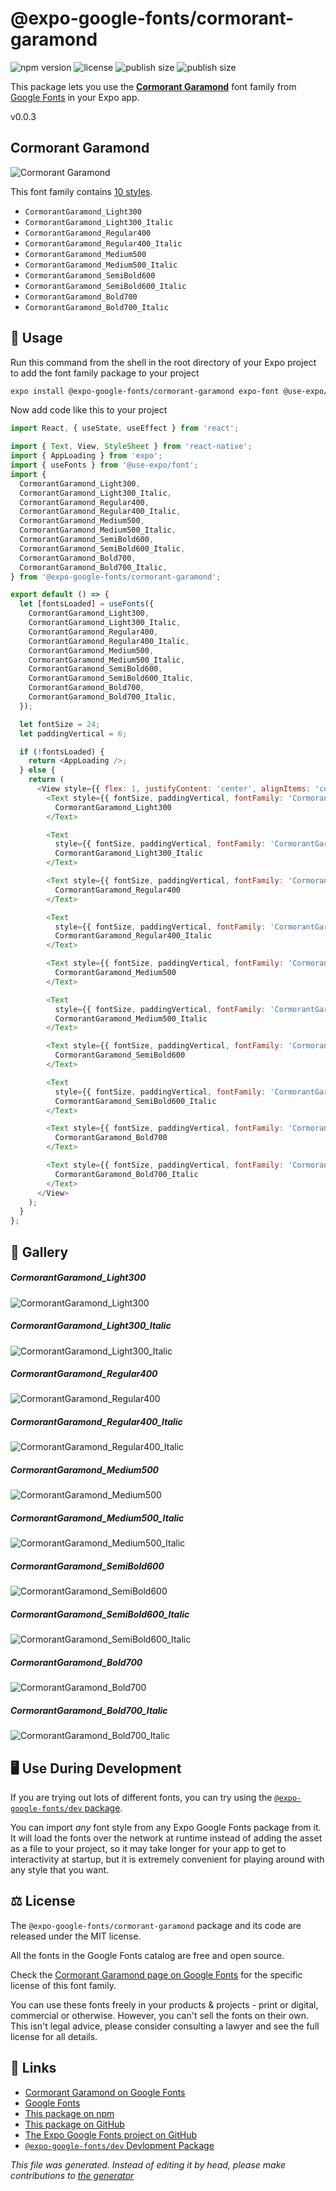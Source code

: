 # @expo-google-fonts/cormorant-garamond

![npm version](https://flat.badgen.net/npm/v/@expo-google-fonts/cormorant-garamond)
![license](https://flat.badgen.net/github/license/expo/google-fonts)
![publish size](https://flat.badgen.net/packagephobia/install/@expo-google-fonts/cormorant-garamond)
![publish size](https://flat.badgen.net/packagephobia/publish/@expo-google-fonts/cormorant-garamond)

This package lets you use the [**Cormorant Garamond**](https://fonts.google.com/specimen/Cormorant+Garamond) font family from [Google Fonts](https://fonts.google.com/) in your Expo app.

v0.0.3

## Cormorant Garamond

![Cormorant Garamond](./font-family.png)

This font family contains [10 styles](#gallery).

- `CormorantGaramond_Light300`
- `CormorantGaramond_Light300_Italic`
- `CormorantGaramond_Regular400`
- `CormorantGaramond_Regular400_Italic`
- `CormorantGaramond_Medium500`
- `CormorantGaramond_Medium500_Italic`
- `CormorantGaramond_SemiBold600`
- `CormorantGaramond_SemiBold600_Italic`
- `CormorantGaramond_Bold700`
- `CormorantGaramond_Bold700_Italic`

## 🔡 Usage

Run this command from the shell in the root directory of your Expo project to add the font family package to your project
```sh
expo install @expo-google-fonts/cormorant-garamond expo-font @use-expo/font
```

Now add code like this to your project
```js
import React, { useState, useEffect } from 'react';

import { Text, View, StyleSheet } from 'react-native';
import { AppLoading } from 'expo';
import { useFonts } from '@use-expo/font';
import {
  CormorantGaramond_Light300,
  CormorantGaramond_Light300_Italic,
  CormorantGaramond_Regular400,
  CormorantGaramond_Regular400_Italic,
  CormorantGaramond_Medium500,
  CormorantGaramond_Medium500_Italic,
  CormorantGaramond_SemiBold600,
  CormorantGaramond_SemiBold600_Italic,
  CormorantGaramond_Bold700,
  CormorantGaramond_Bold700_Italic,
} from '@expo-google-fonts/cormorant-garamond';

export default () => {
  let [fontsLoaded] = useFonts({
    CormorantGaramond_Light300,
    CormorantGaramond_Light300_Italic,
    CormorantGaramond_Regular400,
    CormorantGaramond_Regular400_Italic,
    CormorantGaramond_Medium500,
    CormorantGaramond_Medium500_Italic,
    CormorantGaramond_SemiBold600,
    CormorantGaramond_SemiBold600_Italic,
    CormorantGaramond_Bold700,
    CormorantGaramond_Bold700_Italic,
  });

  let fontSize = 24;
  let paddingVertical = 6;

  if (!fontsLoaded) {
    return <AppLoading />;
  } else {
    return (
      <View style={{ flex: 1, justifyContent: 'center', alignItems: 'center' }}>
        <Text style={{ fontSize, paddingVertical, fontFamily: 'CormorantGaramond_Light300' }}>
          CormorantGaramond_Light300
        </Text>

        <Text
          style={{ fontSize, paddingVertical, fontFamily: 'CormorantGaramond_Light300_Italic' }}>
          CormorantGaramond_Light300_Italic
        </Text>

        <Text style={{ fontSize, paddingVertical, fontFamily: 'CormorantGaramond_Regular400' }}>
          CormorantGaramond_Regular400
        </Text>

        <Text
          style={{ fontSize, paddingVertical, fontFamily: 'CormorantGaramond_Regular400_Italic' }}>
          CormorantGaramond_Regular400_Italic
        </Text>

        <Text style={{ fontSize, paddingVertical, fontFamily: 'CormorantGaramond_Medium500' }}>
          CormorantGaramond_Medium500
        </Text>

        <Text
          style={{ fontSize, paddingVertical, fontFamily: 'CormorantGaramond_Medium500_Italic' }}>
          CormorantGaramond_Medium500_Italic
        </Text>

        <Text style={{ fontSize, paddingVertical, fontFamily: 'CormorantGaramond_SemiBold600' }}>
          CormorantGaramond_SemiBold600
        </Text>

        <Text
          style={{ fontSize, paddingVertical, fontFamily: 'CormorantGaramond_SemiBold600_Italic' }}>
          CormorantGaramond_SemiBold600_Italic
        </Text>

        <Text style={{ fontSize, paddingVertical, fontFamily: 'CormorantGaramond_Bold700' }}>
          CormorantGaramond_Bold700
        </Text>

        <Text style={{ fontSize, paddingVertical, fontFamily: 'CormorantGaramond_Bold700_Italic' }}>
          CormorantGaramond_Bold700_Italic
        </Text>
      </View>
    );
  }
};

```

## 📖 Gallery

##### CormorantGaramond_Light300
![CormorantGaramond_Light300](./9e5ae2850e0033754375df527e1bb29ed63bd133553ce65b8d9313dd4cc944f8.ttf.png)

##### CormorantGaramond_Light300_Italic
![CormorantGaramond_Light300_Italic](./86bc19f83cdf358de6e84a3bdbdc0f24e24d47bbdbf7cc2eac80d7bfe24dfdd4.ttf.png)

##### CormorantGaramond_Regular400
![CormorantGaramond_Regular400](./5a2dd210ea12467e5697bb32480d20e0ebfbe2c2af1c64b1679567cf3486a8a5.ttf.png)

##### CormorantGaramond_Regular400_Italic
![CormorantGaramond_Regular400_Italic](./4766c3793328466bbd4f974a3843b2bffb312bd22c98098b0dec8990ba48f5e2.ttf.png)

##### CormorantGaramond_Medium500
![CormorantGaramond_Medium500](./31bc31d93d2a5c505ca03887ae0ad2ad816caf59499f35016d89fe4d5db18ced.ttf.png)

##### CormorantGaramond_Medium500_Italic
![CormorantGaramond_Medium500_Italic](./e2b5d7b06e08f325bc0513179903b1423183f6533fec2645b64a6e1f24ad699c.ttf.png)

##### CormorantGaramond_SemiBold600
![CormorantGaramond_SemiBold600](./25068099ded344cf0919185bae33e11bca97b6c8b1a528dede8ac80325e27c6b.ttf.png)

##### CormorantGaramond_SemiBold600_Italic
![CormorantGaramond_SemiBold600_Italic](./e316fc5e36acd433eb0c3ea1b28d8475a1ff9d0da27bf329fa1bd5d54eb870bf.ttf.png)

##### CormorantGaramond_Bold700
![CormorantGaramond_Bold700](./b273c7be0b4af1389631638e4f056f5d9066fc17d321e665b3a28d43001736af.ttf.png)

##### CormorantGaramond_Bold700_Italic
![CormorantGaramond_Bold700_Italic](./e1c32c701a4b7594cd169653bc0feceed0160066ce7cedd06999fc884ddd6c02.ttf.png)


## 🖥️ Use During Development

If you are trying out lots of different fonts, you can try using the [`@expo-google-fonts/dev` package](https://github.com/expo/google-fonts/tree/master/font-packages/dev#readme).

You can import *any* font style from any Expo Google Fonts package from it. It will load the fonts
over the network at runtime instead of adding the asset as a file to your project, so it may take longer
for your app to get to interactivity at startup, but it is extremely convenient
for playing around with any style that you want.

## ⚖️ License

The `@expo-google-fonts/cormorant-garamond` package and its code are released under the MIT license.

All the fonts in the Google Fonts catalog are free and open source.

Check the [Cormorant Garamond page on Google Fonts](https://fonts.google.com/specimen/Cormorant+Garamond) for the specific license of this font family.

You can use these fonts freely in your products & projects - print or digital, commercial or otherwise. However, you can't sell the fonts on their own. This isn't legal advice, please consider consulting a lawyer and see the full license for all details.

## 🔗 Links

- [Cormorant Garamond on Google Fonts](https://fonts.google.com/specimen/Cormorant+Garamond)
- [Google Fonts](https://fonts.google.com/)
- [This package on npm](https://www.npmjs.com/package/@expo-google-fonts/cormorant-garamond)
- [This package on GitHub](https://github.com/expo/google-fonts/tree/master/font-packages/cormorant-garamond)
- [The Expo Google Fonts project on GitHub](https://github.com/expo/google-fonts)
- [`@expo-google-fonts/dev` Devlopment Package](https://github.com/expo/google-fonts/tree/master/font-packages/dev)


*This file was generated. Instead of editing it by head, please make contributions to [the generator](https://github.com/expo/google-fonts/tree/master/packages/generator)*
